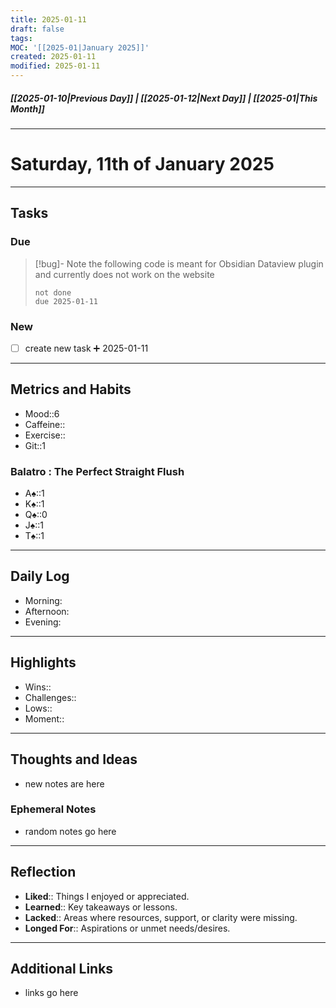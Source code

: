 ```yaml
---
title: 2025-01-11
draft: false
tags: 
MOC: '[[2025-01|January 2025]]'
created: 2025-01-11
modified: 2025-01-11
---
```

##### [[2025-01-10|Previous Day]] | [[2025-01-12|Next Day]] | [[2025-01|This Month]]

---
# Saturday, 11th of January 2025

---
## Tasks

### Due

> [!bug]- Note
> the following code is meant for Obsidian Dataview plugin and currently does not work on the website
>```tasks
> not done
> due 2025-01-11
> ```

### New

- [ ]  create new task ➕ 2025-01-11

---
## Metrics and Habits

- Mood::6
- Caffeine::
- Exercise::
- Git::1

### Balatro : The Perfect Straight Flush
 - A♠️::1
 - K♠️::1
 - Q♠️::0
 - J♠️::1
 - T♠️::1

---
## Daily Log

- Morning:
- Afternoon:
- Evening:

---
## Highlights

- Wins::
- Challenges::
- Lows::
- Moment::

---
## Thoughts and Ideas

- new notes are here

### Ephemeral Notes

- random notes go here

---
## Reflection

- **Liked**:: Things I enjoyed or appreciated.
- **Learned**:: Key takeaways or lessons.
- **Lacked**:: Areas where resources, support, or clarity were missing.
- **Longed For**:: Aspirations or unmet needs/desires.

---
## Additional Links

-  links go here